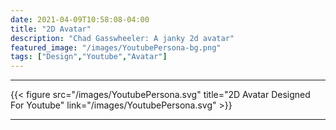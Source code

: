 ```yaml
---
date: 2021-04-09T10:58:08-04:00
title: "2D Avatar"
description: "Chad Gasswheeler: A janky 2d avatar"
featured_image: "/images/YoutubePersona-bg.png"
tags: ["Design","Youtube","Avatar"]
---
```


<!--more-->

___

{{< figure src="/images/YoutubePersona.svg" title="2D Avatar Designed For Youtube" link="/images/YoutubePersona.svg" >}}

___